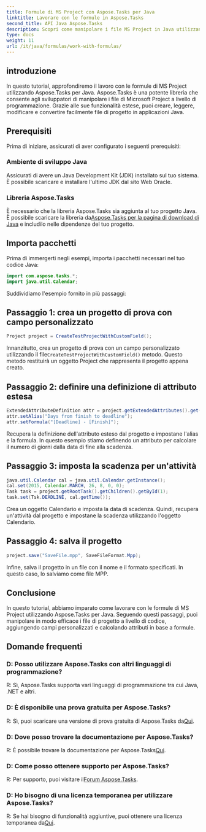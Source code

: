 ```yaml
---
title: Formule di MS Project con Aspose.Tasks per Java
linktitle: Lavorare con le formule in Aspose.Tasks
second_title: API Java Aspose.Tasks
description: Scopri come manipolare i file MS Project in Java utilizzando la libreria Aspose.Tasks. Crea, modifica e calcola gli attributi con facilità.
type: docs
weight: 11
url: /it/java/formulas/work-with-formulas/
---
```

## introduzione
In questo tutorial, approfondiremo il lavoro con le formule di MS Project utilizzando Aspose.Tasks per Java. Aspose.Tasks è una potente libreria che consente agli sviluppatori di manipolare i file di Microsoft Project a livello di programmazione. Grazie alle sue funzionalità estese, puoi creare, leggere, modificare e convertire facilmente file di progetto in applicazioni Java.
## Prerequisiti
Prima di iniziare, assicurati di aver configurato i seguenti prerequisiti:
### Ambiente di sviluppo Java
Assicurati di avere un Java Development Kit (JDK) installato sul tuo sistema. È possibile scaricare e installare l'ultimo JDK dal sito Web Oracle.
### Libreria Aspose.Tasks
È necessario che la libreria Aspose.Tasks sia aggiunta al tuo progetto Java. È possibile scaricare la libreria da[Aspose.Tasks per la pagina di download di Java](https://releases.aspose.com/tasks/java/) e includilo nelle dipendenze del tuo progetto.

## Importa pacchetti
Prima di immergerti negli esempi, importa i pacchetti necessari nel tuo codice Java:
```java
import com.aspose.tasks.*;
import java.util.Calendar;
```

Suddividiamo l'esempio fornito in più passaggi:
## Passaggio 1: crea un progetto di prova con campo personalizzato
```java
Project project = CreateTestProjectWithCustomField();
```
 Innanzitutto, crea un progetto di prova con un campo personalizzato utilizzando il file`CreateTestProjectWithCustomField()` metodo. Questo metodo restituirà un oggetto Project che rappresenta il progetto appena creato.
## Passaggio 2: definire una definizione di attributo estesa
```java
ExtendedAttributeDefinition attr = project.getExtendedAttributes().get(0);
attr.setAlias("Days from finish to deadline");
attr.setFormula("[Deadline] - [Finish]");
```
Recupera la definizione dell'attributo esteso dal progetto e impostane l'alias e la formula. In questo esempio stiamo definendo un attributo per calcolare il numero di giorni dalla data di fine alla scadenza.
## Passaggio 3: imposta la scadenza per un'attività
```java
java.util.Calendar cal = java.util.Calendar.getInstance();
cal.set(2015, Calendar.MARCH, 26, 8, 0, 0);
Task task = project.getRootTask().getChildren().getById(1);
task.set(Tsk.DEADLINE, cal.getTime());
```
Crea un oggetto Calendario e imposta la data di scadenza. Quindi, recupera un'attività dal progetto e impostane la scadenza utilizzando l'oggetto Calendario.
## Passaggio 4: salva il progetto
```java
project.save("SaveFile.mpp", SaveFileFormat.Mpp);
```
Infine, salva il progetto in un file con il nome e il formato specificati. In questo caso, lo salviamo come file MPP.

## Conclusione
In questo tutorial, abbiamo imparato come lavorare con le formule di MS Project utilizzando Aspose.Tasks per Java. Seguendo questi passaggi, puoi manipolare in modo efficace i file di progetto a livello di codice, aggiungendo campi personalizzati e calcolando attributi in base a formule.

## Domande frequenti
### D: Posso utilizzare Aspose.Tasks con altri linguaggi di programmazione?
R: Sì, Aspose.Tasks supporta vari linguaggi di programmazione tra cui Java, .NET e altri.
### D: È disponibile una prova gratuita per Aspose.Tasks?
 R: Sì, puoi scaricare una versione di prova gratuita di Aspose.Tasks da[Qui](https://releases.aspose.com/).
### D: Dove posso trovare la documentazione per Aspose.Tasks?
 R: È possibile trovare la documentazione per Aspose.Tasks[Qui](https://reference.aspose.com/tasks/java/).
### D: Come posso ottenere supporto per Aspose.Tasks?
 R: Per supporto, puoi visitare il[Forum Aspose.Tasks](https://forum.aspose.com/c/tasks/15).
### D: Ho bisogno di una licenza temporanea per utilizzare Aspose.Tasks?
R: Se hai bisogno di funzionalità aggiuntive, puoi ottenere una licenza temporanea da[Qui](https://purchase.aspose.com/temporary-license/).